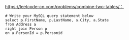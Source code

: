 https://leetcode-cn.com/problems/combine-two-tables/：
```mysql
# Write your MySQL query statement below
select p.FirstName, p.LastName, a.City, a.State 
from Address a
right join Person p
on a.PersonId = p.Personid
```
